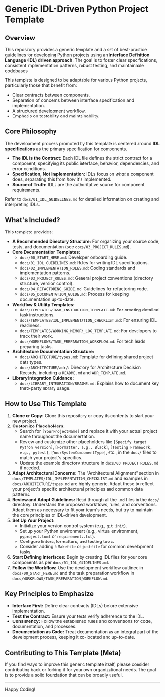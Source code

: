 # Generic IDL-Driven Python Project Template

## Overview

This repository provides a generic template and a set of best-practice guidelines for developing Python projects using an **Interface Definition Language (IDL) driven approach**. The goal is to foster clear specifications, consistent implementation patterns, robust testing, and maintainable codebases.

This template is designed to be adaptable for various Python projects, particularly those that benefit from:
*   Clear contracts between components.
*   Separation of concerns between interface specification and implementation.
*   A structured development workflow.
*   Emphasis on testability and maintainability.

## Core Philosophy

The development process promoted by this template is centered around **IDL specifications** as the primary specification for components.

*   **The IDL is the Contract:** Each IDL file defines the strict contract for a component, specifying its public interface, behavior, dependencies, and error conditions.
*   **Specification, Not Implementation:** IDLs focus on *what* a component does, separating this from *how* it's implemented.
*   **Source of Truth:** IDLs are the authoritative source for component requirements.

Refer to `docs/01_IDL_GUIDELINES.md` for detailed information on creating and interpreting IDLs.

## What's Included?

This template provides:

*   **A Recommended Directory Structure:** For organizing your source code, tests, and documentation (see `docs/03_PROJECT_RULES.md`).
*   **Core Documentation Templates:**
    *   `docs/00_START_HERE.md`: Developer onboarding guide.
    *   `docs/01_IDL_GUIDELINES.md`: Rules for writing IDL specifications.
    *   `docs/02_IMPLEMENTATION_RULES.md`: Coding standards and implementation patterns.
    *   `docs/03_PROJECT_RULES.md`: General project conventions (directory structure, version control).
    *   `docs/04_REFACTORING_GUIDE.md`: Guidelines for refactoring code.
    *   `docs/05_DOCUMENTATION_GUIDE.md`: Process for keeping documentation up-to-date.
*   **Workflow & Utility Templates:**
    *   `docs/TEMPLATES/TASK_INSTRUCTION_TEMPLATE.md`: For creating detailed task instructions.
    *   `docs/TEMPLATES/IDL_IMPLEMENTATION_CHECKLIST.md`: For ensuring IDL readiness.
    *   `docs/TEMPLATES/WORKING_MEMORY_LOG_TEMPLATE.md`: For developers to track their work.
    *   `docs/WORKFLOWS/TASK_PREPARATION_WORKFLOW.md`: For tech leads preparing tasks.
*   **Architecture Documentation Structure:**
    *   `docs/ARCHITECTURE/types.md`: Template for defining shared project data types.
    *   `docs/ARCHITECTURE/adr/`: Directory for Architecture Decision Records, including a `README.md` and `ADR_TEMPLATE.md`.
*   **Library Integration Guidance:**
    *   `docs/LIBRARY_INTEGRATION/README.md`: Explains how to document key third-party library usage.

## How to Use This Template

1.  **Clone or Copy:** Clone this repository or copy its contents to start your new project.
2.  **Customize Placeholders:**
    *   Search for `[YourProjectName]` and replace it with your actual project name throughout the documentation.
    *   Review and customize other placeholders like `[Specify target Python version]`, `[Formatter, e.g., Black]`, `[Testing Framework, e.g., pytest]`, `[YourSystemComponentType]`, etc., in the `docs/` files to match your project's specifics.
    *   Update the example directory structure in `docs/03_PROJECT_RULES.md` if needed.
3.  **Adapt Architectural Concerns:** The "Architectural Alignment" section in `docs/TEMPLATES/IDL_IMPLEMENTATION_CHECKLIST.md` and examples in `docs/ARCHITECTURE/types.md` are highly generic. Adapt these to reflect your project's specific architectural principles and common data patterns.
4.  **Review and Adopt Guidelines:** Read through all the `.md` files in the `docs/` directory. Understand the proposed workflows, rules, and conventions. Adapt them as necessary to fit your team's needs, but try to maintain the core principles of IDL-driven development.
5.  **Set Up Your Project:**
    *   Initialize your version control system (e.g., `git init`).
    *   Set up your Python environment (e.g., virtual environment, `pyproject.toml` or `requirements.txt`).
    *   Configure linters, formatters, and testing tools.
    *   Consider adding a `Makefile` or `justfile` for common development tasks.
6.  **Start Defining Interfaces:** Begin by creating IDL files for your core components as per `docs/01_IDL_GUIDELINES.md`.
7.  **Follow the Workflow:** Use the development workflow outlined in `docs/00_START_HERE.md` and the task preparation workflow in `docs/WORKFLOWS/TASK_PREPARATION_WORKFLOW.md`.

## Key Principles to Emphasize

*   **Interface First:** Define clear contracts (IDLs) before extensive implementation.
*   **Test the Contract:** Ensure your tests verify adherence to the IDL.
*   **Consistency:** Follow the established rules and conventions for code, documentation, and processes.
*   **Documentation as Code:** Treat documentation as an integral part of the development process, keeping it co-located and up-to-date.

## Contributing to This Template (Meta)

If you find ways to improve this generic template itself, please consider contributing back or forking it for your own organizational needs. The goal is to provide a solid foundation that can be broadly useful.

---

Happy Coding!
